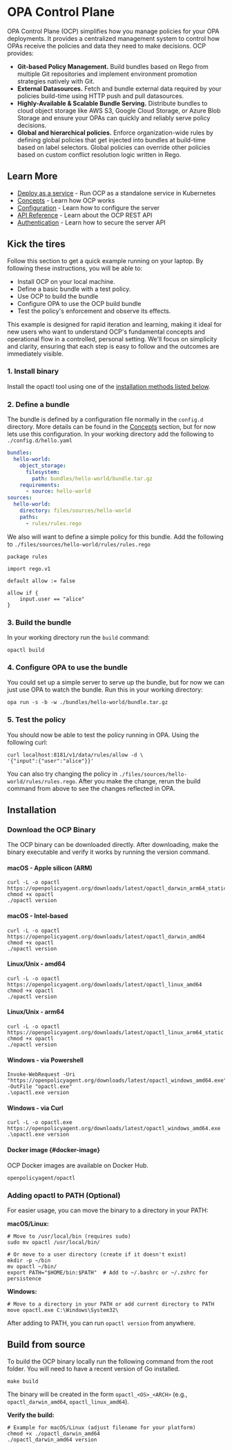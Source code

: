 # OPA Control Plane


OPA Control Plane (OCP) simplifies how you manage policies for your OPA
deployments. It provides a centralized management system to control how OPAs
receive the policies and data they need to make decisions. OCP provides:

* **Git-based Policy Management.** Build bundles based on Rego from multiple Git
  repositories and implement environment promotion strategies natively with Git.
* **External Datasources.** Fetch and bundle external data required by your
  policies build-time using HTTP push and pull datasources.
* **Highly-Available & Scalable Bundle Serving.** Distribute bundles to cloud
  object storage like AWS S3, Google Cloud Storage, or Azure Blob Storage and
  ensure your OPAs can quickly and reliably serve policy decisions.
* **Global and hierarchical policies.** Enforce organization-wide rules by
  defining global policies that get injected into bundles at build-time based on
  label selectors. Global policies can override other policies based on custom
  conflict resolution logic written in Rego.

## Learn More

* [Deploy as a service](./docs/guide-deploy-as-a-service.md) - Run OCP as a standalone service in Kubernetes
* [Concepts](./docs/concepts.md) - Learn how OCP works
* [Configuration](./docs/configuration.md) - Learn how to configure the server
* [API Reference](./docs/api-reference.md) - Learn about the OCP REST API
* [Authentication](./docs/authentication.md) - Learn how to secure the server API

## Kick the tires

Follow this section to get a quick example running on your laptop. By following
these instructions, you will be able to:

* Install OCP on your local machine.
* Define a basic bundle with a test policy.
* Use OCP to build the bundle
* Configure OPA to use the OCP build bundle
* Test the policy's enforcement and observe its effects.

This example is designed for rapid iteration and learning, making it ideal for new users who want to understand OCP's fundamental concepts and operational flow in a controlled, personal setting. We'll focus on simplicity and clarity, ensuring that each step is easy to follow and the outcomes are immediately visible.

### 1. Install binary

Install the opactl tool using one of the [installation methods listed below](#installation).

### 2. Define a bundle

The bundle is defined by a configuration file normally in the `config.d` directory.  More details can be found in the [Concepts](#concepts) section, but for now lets use this configuration.  In your working directory add the following to `./config.d/hello.yaml`

```yaml
bundles:
  hello-world:
    object_storage:
      filesystem:
        path: bundles/hello-world/bundle.tar.gz
    requirements:
      - source: hello-world
sources:
  hello-world:
    directory: files/sources/hello-world
    paths:
      - rules/rules.rego
```

We also will want to define a simple policy for this bundle.  Add the following to `./files/sources/hello-world/rules/rules.rego`

```rego
package rules

import rego.v1

default allow := false

allow if {
	input.user == "alice"
}

```

### 3. Build the bundle

In your working directory run the `build` command:

`opactl build`

### 4. Configure OPA to use the bundle

You could set up a simple server to serve up the bundle, but for now we can just use OPA to watch the bundle.  Run this in your working directory:

```shell
opa run -s -b -w ./bundles/hello-world/bundle.tar.gz
```

### 5. Test the policy

You should now be able to test the policy running in OPA.  Using the following curl:

```shell
curl localhost:8181/v1/data/rules/allow -d \
'{"input":{"user":"alice"}}'
```

You can also try changing the policy in `./files/sources/hello-world/rules/rules.rego`.  After you make the change, rerun the build command from above to see the changes reflected in OPA.

## Installation

### Download the OCP Binary

The OCP binary can be downloaded directly. After downloading, make the binary executable and verify it works by running the version command.

#### macOS \- Apple silicon (ARM)

```shell
curl -L -o opactl https://openpolicyagent.org/downloads/latest/opactl_darwin_arm64_static
chmod +x opactl
./opactl version
```

#### macOS \- Intel-based

```shell
curl -L -o opactl https://openpolicyagent.org/downloads/latest/opactl_darwin_amd64
chmod +x opactl
./opactl version
```

#### Linux/Unix \- amd64

```shell
curl -L -o opactl https://openpolicyagent.org/downloads/latest/opactl_linux_amd64
chmod +x opactl
./opactl version
```

#### Linux/Unix \- arm64

```shell
curl -L -o opactl https://openpolicyagent.org/downloads/latest/opactl_linux_arm64_static
chmod +x opactl
./opactl version
```

#### Windows \- via Powershell

```shell
Invoke-WebRequest -Uri "https://openpolicyagent.org/downloads/latest/opactl_windows_amd64.exe" -OutFile "opactl.exe"
.\opactl.exe version
```

#### Windows \- via Curl

```shell
curl -L -o opactl.exe https://openpolicyagent.org/downloads/latest/opactl_windows_amd64.exe
.\opactl.exe version
```

#### Docker image {#docker-image}

OCP Docker images are available on Docker Hub.

```shell
openpolicyagent/opactl
```

### Adding opactl to PATH (Optional)

For easier usage, you can move the binary to a directory in your PATH:

**macOS/Linux:**
```shell
# Move to /usr/local/bin (requires sudo)
sudo mv opactl /usr/local/bin/

# Or move to a user directory (create if it doesn't exist)
mkdir -p ~/bin
mv opactl ~/bin/
export PATH="$HOME/bin:$PATH"  # Add to ~/.bashrc or ~/.zshrc for persistence
```

**Windows:**
```shell
# Move to a directory in your PATH or add current directory to PATH
move opactl.exe C:\Windows\System32\
```

After adding to PATH, you can run `opactl version` from anywhere.

## Build from source

To build the OCP binary locally run the following command from the root folder.
You will need to have a recent version of Go installed.

```shell
make build
```

The binary will be created in the form `opactl_<OS>_<ARCH>` (e.g., `opactl_darwin_amd64`, `opactl_linux_amd64`).

**Verify the build:**
```shell
# Example for macOS/Linux (adjust filename for your platform)
chmod +x ./opactl_darwin_amd64
./opactl_darwin_amd64 version
```
